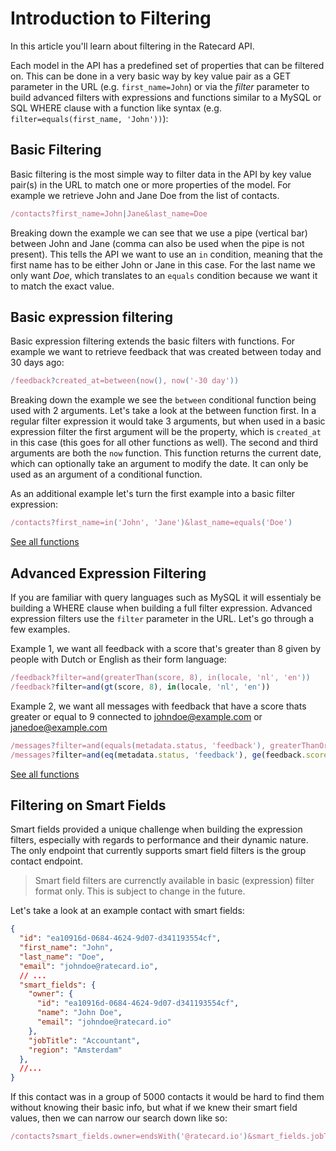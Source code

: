 # Introduction to Filtering
In this article you'll learn about filtering in the Ratecard API. 

Each model in the API has a predefined set of properties that can be filtered on. This can be done in a very basic way by key value pair as a GET parameter in the URL (e.g. `first_name=John`) or via the *filter* parameter to build advanced filters with expressions and functions similar to a MySQL or SQL WHERE clause with a function like syntax (e.g. `filter=equals(first_name, 'John'))`):

## Basic Filtering
Basic filtering is the most simple way to filter data in the API by key value pair(s) in the URL to match one or more properties of the model. For example we retrieve John and Jane Doe from the list of contacts.

```js
/contacts?first_name=John|Jane&last_name=Doe
```

Breaking down the example we can see that we use a pipe (vertical bar) between John and Jane (comma can also be used when the pipe is not present). This tells the API we want to use an `in` condition, meaning that the first name has to be either John or Jane in this case. For the last name we only want *Doe*, which translates to an `equals` condition because we want it to match the exact value.

## Basic expression filtering
Basic expression filtering extends the basic filters with functions. For example we want to retrieve feedback that was created between today and 30 days ago:

```js
/feedback?created_at=between(now(), now('-30 day'))
```

Breaking down the example we see the `between` conditional function being used with 2 arguments. Let's take a look at the between function first. In a regular filter expression it would take 3 arguments, but when used in a basic expression filter the first argument will be the property, which is `created_at` in this case (this goes for all other functions as well). The second and third arguments are both the `now` function. This function returns the current date, which can optionally take an argument to modify the date. It can only be used as an argument of a conditional function.

As an additional example let's turn the first example into a basic filter expression:
```js
/contacts?first_name=in('John', 'Jane')&last_name=equals('Doe')
```
[See all functions](https://developers.ratecard.io/studio/api/edit)

## Advanced Expression Filtering
If you are familiar with query languages such as MySQL it will essentialy be building a WHERE clause when building a full filter expression. Advanced expression filters use the `filter` parameter in the URL. Let's go through a few examples.

Example 1, we want all feedback with a score that's greater than 8 given by people with Dutch or English as their form language:
```js
/feedback?filter=and(greaterThan(score, 8), in(locale, 'nl', 'en'))
/feedback?filter=and(gt(score, 8), in(locale, 'nl', 'en'))
```

Example 2, we want all messages with feedback that have a score thats greater or equal to 9 connected to johndoe@example.com or janedoe@example.com
```js
/messages?filter=and(equals(metadata.status, 'feedback'), greaterThanOrEqualTo(feedback.score, 9), in(connected_user.email, 'johndoe@example.com', 'janedoe@example.com'))
/messages?filter=and(eq(metadata.status, 'feedback'), ge(feedback.score, 9), in(connected_user.email, 'johndoe@example.com', 'janedoe@example.com'))
```

[See all functions](https://developers.ratecard.io/studio/api/edit)

## Filtering on Smart Fields
Smart fields provided a unique challenge when building the expression filters, especially with regards to performance and their dynamic nature. The only endpoint that currently supports smart field filters is the group contact endpoint. 

> Smart field filters are currenctly available in basic (expression) filter format only. This is subject to change in the future.

Let's take a look at an example contact with smart fields:
```json
{
  "id": "ea10916d-0684-4624-9d07-d341193554cf",
  "first_name": "John",
  "last_name": "Doe",
  "email": "johndoe@ratecard.io",
  // ...
  "smart_fields": {
    "owner": {
      "id": "ea10916d-0684-4624-9d07-d341193554cf",
      "name": "John Doe",
      "email": "johndoe@ratecard.io"
    },
    "jobTitle": "Accountant",
    "region": "Amsterdam"
  },
  //...
}
```
If this contact was in a group of 5000 contacts it would be hard to find them without knowing their basic info, but what if we knew their smart field values, then we can narrow our search down like so:
```js
/contacts?smart_fields.owner=endsWith('@ratecard.io')&smart_fields.jobTitle=Accountant&region=Amsterdam
```